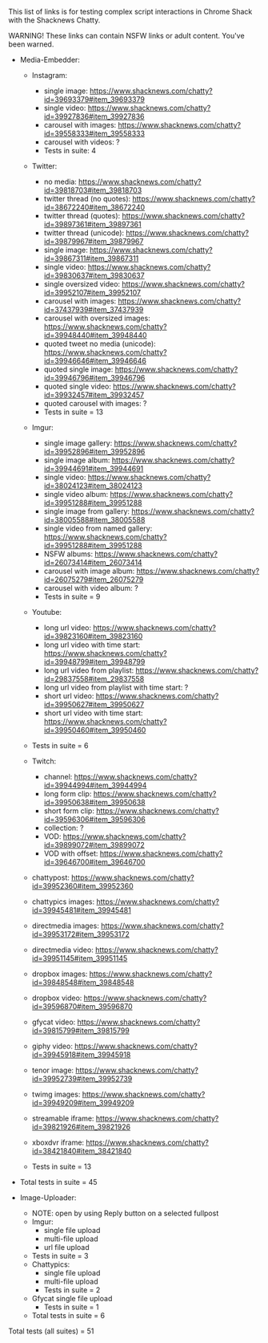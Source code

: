 This list of links is for testing complex script interactions in Chrome Shack with the Shacknews Chatty.

WARNING! These links can contain NSFW links or adult content. You've been warned.

-   Media-Embedder:

    -   Instagram:

        -   single image: https://www.shacknews.com/chatty?id=39693379#item_39693379
        -   single video: https://www.shacknews.com/chatty?id=39927836#item_39927836
        -   carousel with images: https://www.shacknews.com/chatty?id=39558333#item_39558333
        -   carousel with videos: ?
        -   Tests in suite: 4

    -   Twitter:

        -   no media: https://www.shacknews.com/chatty?id=39818703#item_39818703
        -   twitter thread (no quotes): https://www.shacknews.com/chatty?id=38672240#item_38672240
        -   twitter thread (quotes): https://www.shacknews.com/chatty?id=39897361#item_39897361
        -   twitter thread (unicode): https://www.shacknews.com/chatty?id=39879967#item_39879967
        -   single image: https://www.shacknews.com/chatty?id=39867311#item_39867311
        -   single video: https://www.shacknews.com/chatty?id=39830637#item_39830637
        -   single oversized video: https://www.shacknews.com/chatty?id=39952107#item_39952107
        -   carousel with images: https://www.shacknews.com/chatty?id=37437939#item_37437939
        -   carousel with oversized images: https://www.shacknews.com/chatty?id=39948440#item_39948440
        -   quoted tweet no media (unicode): https://www.shacknews.com/chatty?id=39946646#item_39946646
        -   quoted single image: https://www.shacknews.com/chatty?id=39946796#item_39946796
        -   quoted single video: https://www.shacknews.com/chatty?id=39932457#item_39932457
        -   quoted carousel with images: ?
        -   Tests in suite = 13

    -   Imgur:

        -   single image gallery: https://www.shacknews.com/chatty?id=39952896#item_39952896
        -   single image album: https://www.shacknews.com/chatty?id=39944691#item_39944691
        -   single video: https://www.shacknews.com/chatty?id=38024123#item_38024123
        -   single video album: https://www.shacknews.com/chatty?id=39951288#item_39951288
        -   single image from gallery: https://www.shacknews.com/chatty?id=38005588#item_38005588
        -   single video from named gallery: https://www.shacknews.com/chatty?id=39951288#item_39951288
        -   NSFW albums: https://www.shacknews.com/chatty?id=26073414#item_26073414
        -   carousel with image album: https://www.shacknews.com/chatty?id=26075279#item_26075279
        -   carousel with video album: ?
        -   Tests in suite = 9

    -   Youtube:
        -   long url video: https://www.shacknews.com/chatty?id=39823160#item_39823160
        -   long url video with time start: https://www.shacknews.com/chatty?id=39948799#item_39948799
        -   long url video from playlist: https://www.shacknews.com/chatty?id=29837558#item_29837558
        -   long url video from playlist with time start: ?
        -   short url video: https://www.shacknews.com/chatty?id=39950627#item_39950627
        -   short url video with time start: https://www.shacknews.com/chatty?id=39950460#item_39950460
    -   Tests in suite = 6

    -   Twitch:

        -   channel: https://www.shacknews.com/chatty?id=39944994#item_39944994
        -   long form clip: https://www.shacknews.com/chatty?id=39950638#item_39950638
        -   short form clip: https://www.shacknews.com/chatty?id=39596306#item_39596306
        -   collection: ?
        -   VOD: https://www.shacknews.com/chatty?id=39899072#item_39899072
        -   VOD with offset: https://www.shacknews.com/chatty?id=39646700#item_39646700

    -   chattypost: https://www.shacknews.com/chatty?id=39952360#item_39952360
    -   chattypics images: https://www.shacknews.com/chatty?id=39945481#item_39945481
    -   directmedia images: https://www.shacknews.com/chatty?id=39953172#item_39953172
    -   directmedia video: https://www.shacknews.com/chatty?id=39951145#item_39951145
    -   dropbox images: https://www.shacknews.com/chatty?id=39848548#item_39848548
    -   dropbox video: https://www.shacknews.com/chatty?id=39596870#item_39596870
    -   gfycat video: https://www.shacknews.com/chatty?id=39815799#item_39815799
    -   giphy video: https://www.shacknews.com/chatty?id=39945918#item_39945918
    -   tenor image: https://www.shacknews.com/chatty?id=39952739#item_39952739
    -   twimg images: https://www.shacknews.com/chatty?id=39949209#item_39949209
    -   streamable iframe: https://www.shacknews.com/chatty?id=39821926#item_39821926
    -   xboxdvr iframe: https://www.shacknews.com/chatty?id=38421840#item_38421840
    -   Tests in suite = 13

-   Total tests in suite = 45

-   Image-Uploader:
    -   NOTE: open by using Reply button on a selected fullpost
    -   Imgur:
        -   single file upload
        -   multi-file upload
        -   url file upload
    -   Tests in suite = 3
    -   Chattypics:
        -   single file upload
        -   multi-file upload
        -   Tests in suite = 2
    -   Gfycat single file upload
        -   Tests in suite = 1
    -   Total tests in suite = 6

Total tests (all suites) = 51
